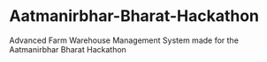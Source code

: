 # Aatmanirbhar-Bharat-Hackathon
Advanced Farm Warehouse Management System made for the Aatmanirbhar Bharat Hackathon
